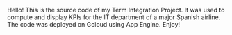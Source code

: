 Hello! This is the source code of my Term Integration Project. It was used to compute and display KPIs for the IT department of a major Spanish airline. The code was deployed on Gcloud using App Engine.
Enjoy!